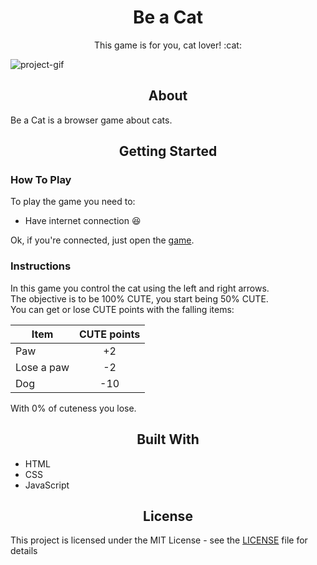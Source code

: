 <h1 align="center">Be a Cat</h1>   
  
<p align="center">This game is for you, cat lover! :cat:</p>   

<!-- BADGES -->

<!-- IMAGEM -->
![project-gif](https://github.com/EricMGS/BeACat/blob/master/screenshot.gif)  
   
   
<h2 align="center">About</h2>
Be a Cat is a browser game about cats.  

<h2 align="center">Getting Started</h2>
   
### How To Play 
To play the game you need to:  
- Have internet connection :laughing:  
  
Ok, if you're connected, just open the [game](https://ericmgs.github.io/BeACat/).  

### Instructions
In this game you control the cat using the left and right arrows.  
The objective is to be 100% CUTE, you start being 50% CUTE.  
You can get or lose CUTE points with the falling items:

|   Item   |  CUTE points  |
|----------|:-------------:|
|    Paw   |       +2      |
|Lose a paw|       -2      |
|   Dog    |      -10      |   
   
With 0% of cuteness you lose.  


<h2 align="center">Built With</h2>
   
- HTML   
- CSS   
- JavaScript   

<h2 align="center">License</h2>

This project is licensed under the MIT License - see the [LICENSE](https://github.com/EricMGS/BeACat/blob/master/LICENSE) file for details
